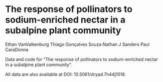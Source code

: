 # The response of pollinators to sodium-enriched nectar in a subalpine plant community

Ethan VanValkenburg
Thiago Gonçalves Souza
Nathan J Sanders
Paul CaraDonna

Data and code for "The response of pollinators to sodium-enriched nectar in a subalpine plant community".

All data are also available at DOI: 10.5061/dryad.7h44j1018.

